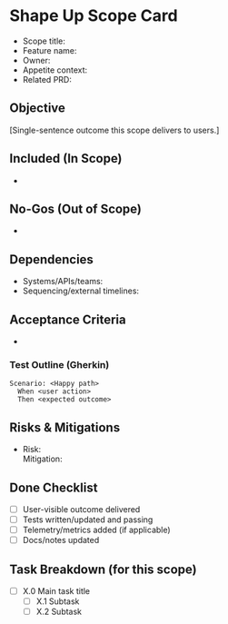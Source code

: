 # Shape Up Scope Card

- Scope title: 
- Feature name: 
- Owner: 
- Appetite context: 
- Related PRD: 

## Objective

[Single-sentence outcome this scope delivers to users.]

## Included (In Scope)

- 

## No-Gos (Out of Scope)

- 

## Dependencies

- Systems/APIs/teams: 
- Sequencing/external timelines: 

## Acceptance Criteria

- 

### Test Outline (Gherkin)

```gherkin
Scenario: <Happy path>
  When <user action>
  Then <expected outcome>
```

## Risks & Mitigations

- Risk:  
  Mitigation: 

## Done Checklist

- [ ] User-visible outcome delivered
- [ ] Tests written/updated and passing
- [ ] Telemetry/metrics added (if applicable)
- [ ] Docs/notes updated

## Task Breakdown (for this scope)

- [ ] X.0 Main task title
  - [ ] X.1 Subtask
  - [ ] X.2 Subtask

